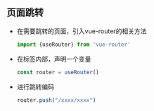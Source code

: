 ## 页面跳转



- 在需要跳转的页面，引入vue-router的相关方法

  ```javascript
  import {useRouter} from 'vue-router'
  ```

- 在<script></script>标签内部，声明一个变量

  ```javascript
  const router = useRouter()
  ```

- 进行跳转编码

  ```javascript
  router.push("/xxxx/xxxx")
  ```

  